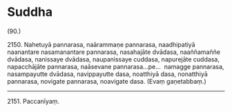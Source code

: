 # Suddha

(90.)

2150\. Nahetuyā pannarasa, naārammaṇe pannarasa, naadhipatiyā naanantare nasamanantare pannarasa, nasahajāte dvādasa, naaññamaññe dvādasa, nanissaye dvādasa, naupanissaye cuddasa, napurejāte cuddasa, napacchājāte pannarasa, naāsevane pannarasa…pe…  namagge pannarasa, nasampayutte dvādasa, navippayutte dasa, noatthiyā dasa, nonatthiyā pannarasa, novigate pannarasa, noavigate dasa. (Evaṃ gaṇetabbaṃ.)

---

2151\. Paccanīyaṃ.

